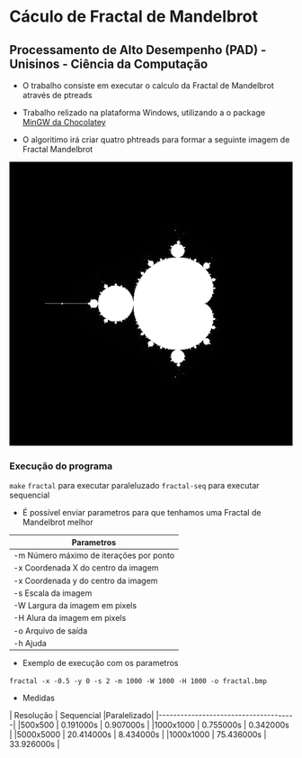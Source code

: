 # Cáculo de Fractal de Mandelbrot

## Processamento de Alto Desempenho (PAD) - Unisinos - Ciência da Computação

* O trabalho consiste em executar o calculo da Fractal de Mandelbrot através de ptreads

* Trabalho relizado na plataforma Windows, utilizando a o package [MinGW da Chocolatey](https://chocolatey.org/packages/mingw)

* O algoritimo irá criar quatro phtreads para formar a seguinte imagem de Fractal Mandelbrot

![alt text](https://raw.githubusercontent.com/augustoaccorsi/fractal-mandelbrot/master/fractal.bmp)

### Execução do programa

`make`
`fractal` para executar paraleluzado
`fractal-seq` para executar sequencial

* É possível enviar parametros para que tenhamos uma Fractal de Mandelbrot melhor

|          Parametros                       |
--------------------------------------------|
| -m Número máximo de iterações por ponto   |
| -x Coordenada X do centro da imagem       |
| -x Coordenada y do centro da imagem       |                
| -s Escala da imagem                       |
| -W Largura da imagem em pixels            |
| -H Alura da imagem em pixels              |
| -o Arquivo de saída                       |
| -h Ajuda                                  |

* Exemplo de execução com os parametros

`fractal -x -0.5 -y 0 -s 2 -m 1000 -W 1000 -H 1000 -o fractal.bmp` 

* Medidas

| Resolução  | Sequencial |Paralelizado|
|--------------------------------------|
|500x500     | 0.191000s  |  0.907000s |
|1000x1000   | 0.755000s  | 0.342000s  |
|5000x5000   | 20.414000s | 8.434000s  |
|1000x1000   | 75.436000s | 33.926000s |

